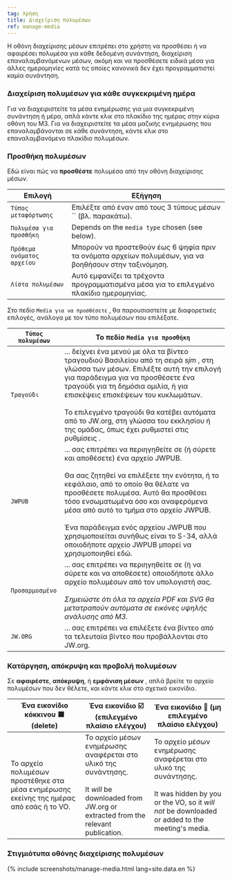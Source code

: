 ```yaml
---
tag: Χρήση
title: Διαχείριση πολυμέσων
ref: manage-media
---
```


Η οθόνη διαχείρισης μέσων επιτρέπει στο χρήστη να προσθέσει ή να αφαιρέσει πολυμέσα για κάθε δεδομένη συνάντηση, διαχείριση επαναλαμβανόμενων μέσων, ακόμη και να προσθέσετε ειδικά μέσα για άλλες ημερομηνίες κατά τις οποίες κανονικά δεν έχει προγραμματιστεί καμία συνάντηση.

### Διαχείριση πολυμέσων για κάθε συγκεκριμένη ημέρα

Για να διαχειριστείτε τα μέσα ενημέρωσης για μια συγκεκριμένη συνάντηση ή μέρα, απλά κάντε κλικ στο πλακίδιο της ημέρας στην κύρια οθόνη του M3. Για να διαχειριστείτε τα μέσα μαζικής ενημέρωσης που επαναλαμβάνονται σε κάθε συνάντηση, κάντε κλικ στο επαναλαμβανόμενο πλακίδιο πολυμέσων.

### Προσθήκη πολυμέσων

Εδώ είναι πώς να **προσθέστε** πολυμέσα από την οθόνη διαχείρισης μέσων.

| Επιλογή                    | Εξήγηση                                                                                                |
| -------------------------- | ------------------------------------------------------------------------------------------------------ |
| `Τύπος μεταφόρτωσης`       | Επιλέξτε από έναν από τους 3 τύπους μέσων `` (βλ. παρακάτω).                                           |
| `Πολυμέσα για προσθήκη`    | Depends on the `media type` chosen (see below).                                                        |
| `Πρόθεμα ονόματος αρχείου` | Μπορούν να προστεθούν έως 6 ψηφία πριν τα ονόματα αρχείων πολυμέσων, για να βοηθήσουν στην ταξινόμηση. |
| `Λίστα πολυμέσων`          | Αυτό εμφανίζει τα τρέχοντα προγραμματισμένα μέσα για το επιλεγμένο πλακίδιο ημερομηνίας.               |

Στο πεδίο `Media για να προσθέσετε` , θα παρουσιαστείτε με διαφορετικές επιλογές, ανάλογα με τον τύπο πολυμέσων που επιλέξατε.

| `Τύπος πολυμέσων` | Το πεδίο `Media για προσθήκη`                                                                                                                                                                                                                                                                                                                                                                                                                                              |
| ----------------- | -------------------------------------------------------------------------------------------------------------------------------------------------------------------------------------------------------------------------------------------------------------------------------------------------------------------------------------------------------------------------------------------------------------------------------------------------------------------------- |
| `Τραγούδι`        | ... δείχνει ένα μενού με όλα τα βίντεο τραγουδιού Βασιλείου από τη σειρά *sjm* , στη γλώσσα των μέσων. Επιλέξτε αυτή την επιλογή για παράδειγμα για να προσθέσετε ένα τραγούδι για τη δημόσια ομιλία, ή για επισκέψεις επισκέψεων του κυκλωμάτων. <br><br> Το επιλεγμένο τραγούδι θα κατέβει αυτόματα από το JW.org, στη γλώσσα του εκκλησίου ή της ομάδας, όπως έχει ρυθμιστεί στις ρυθμίσεις []({{page.lang}}/#configuration).                               |
| `JWPUB`           | ... σας επιτρέπει να περιηγηθείτε σε (ή σύρετε και αποθέσετε) ένα αρχείο JWPUB. <br><br> Θα σας ζητηθεί να επιλέξετε την ενότητα, ή το κεφάλαιο, από το οποίο θα θέλατε να προσθέσετε πολυμέσα. Αυτό θα προσθέσει τόσο ενσωματωμένα όσο και αναφερόμενα μέσα από αυτό το τμήμα στο αρχείο JWPUB. <br><br> Ένα παράδειγμα ενός αρχείου JWPUB που χρησιμοποιείται συνήθως είναι το S-34, αλλά οποιοδήποτε αρχείο JWPUB μπορεί να χρησιμοποιηθεί εδώ. |
| `Προσαρμοσμένο`   | ... σας επιτρέπει να περιηγηθείτε σε (ή να σύρετε και να αποθέσετε) οποιοδήποτε άλλο αρχείο πολυμέσων από τον υπολογιστή σας. <br><br> *Σημειώστε ότι όλα τα αρχεία PDF και SVG θα μετατραπούν αυτόματα σε εικόνες υψηλής ανάλυσης από M3.*                                                                                                                                                                                                                    |
| `JW.ORG`          | ... σας επιτρέπει να επιλέξετε ένα βίντεο από τα τελευταία βίντεο που προβάλλονται στο JW.org.                                                                                                                                                                                                                                                                                                                                                                             |

### Κατάργηση, απόκρυψη και προβολή πολυμέσων

Σε **αφαιρέστε**, **απόκρυψη**, ή **εμφάνιση μέσων** , απλά βρείτε το αρχείο πολυμέσων που δεν θέλετε, και κάντε κλικ στο σχετικό εικονίδιο.

| Ένα εικονίδιο κόκκινου 🟥 (delete)                                                       | Ένα εικονίδιο ☑️ (επιλεγμένο πλαίσιο ελέγχου)                                                                                                                        | Ένα εικονίδιο 🔲 (μη επιλεγμένο πλαίσιο ελέγχου)                                                                                                                                      |
| --------------------------------------------------------------------------------------- | -------------------------------------------------------------------------------------------------------------------------------------------------------------------- | ------------------------------------------------------------------------------------------------------------------------------------------------------------------------------------ |
| Το αρχείο πολυμέσων προστέθηκε στα μέσα ενημέρωσης εκείνης της ημέρας από εσάς ή το VO. | Το αρχείο μέσων ενημέρωσης αναφέρεται στο υλικό της συνάντησης. <br><br> It *will* be downloaded from JW.org or extracted from the relevant publication. | Το αρχείο μέσων ενημέρωσης αναφέρεται στο υλικό της συνάντησης. <br><br> It was hidden by you or the VO, so it *will not* be downloaded or added to the meeting's media. |

### Στιγμιότυπα οθόνης διαχείρισης πολυμέσων

{% include screenshots/manage-media.html lang=site.data.en %}
